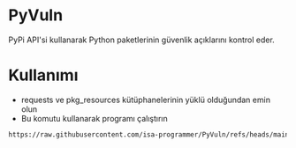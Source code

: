 
# PyVuln

PyPi API'si kullanarak Python paketlerinin güvenlik açıklarını kontrol eder.

# Kullanımı
- requests ve pkg_resources kütüphanelerinin yüklü olduğundan emin olun
- Bu komutu kullanarak programı çalıştırın
```bash
https://raw.githubusercontent.com/isa-programmer/PyVuln/refs/heads/main/main.py
```
